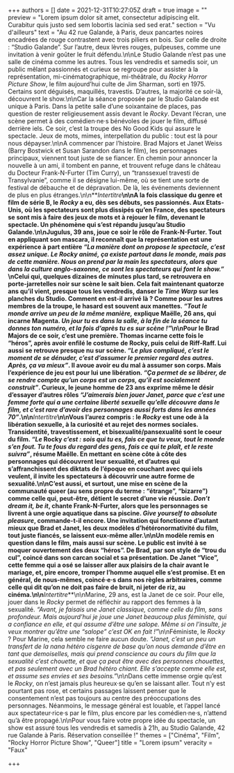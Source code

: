 +++
authors = []
date = 2021-12-31T10:27:05Z
draft = true
image = ""
preview = "Lorem ipsum dolor sit amet, consectetur adipiscing elit. Curabitur quis justo sed sem lobortis lacinia sed sed erat."
section = "Vu d'ailleurs"
text = "Au 42 rue Galande, à Paris, deux pancartes noires encadrées de rouge contrastent avec trois piliers en bois. Sur celle de droite : “Studio Galande”. Sur l’autre, deux lèvres rouges, pulpeuses, comme une invitation à venir goûter le fruit défendu.\n\nLe Studio Galande n’est pas une salle de cinéma comme les autres. Tous les vendredis et samedis soir, un public mêlant passionnés et curieux se regroupe pour assister à la représentation, mi-cinématographique, mi-théâtrale, du _Rocky Horror Picture Show_, le film aujourd’hui culte de Jim Sharman, sorti en 1975. Certains sont déguisés, maquillés, travestis. D’autres, la majorité ce soir-là, découvrent le show.\n\nCar la séance proposée par le Studio Galande est unique à Paris. Dans la petite salle d’une soixantaine de places, pas question de rester religieusement assis devant le _Rocky_. Devant l’écran, une scène permet à des comédien·ne·s bénévoles de jouer le film, diffusé derrière iels. Ce soir, c’est la troupe des No Good Kids qui assure le spectacle. Jeux de mots, mimes, interpellation du public : tout est là pour nous dépayser.\n\nA commencer par l’histoire. Brad Majors et Janet Weiss (Barry Bostwick et Susan Sarandon dans le film), les personnages principaux, viennent tout juste de se fiancer. En chemin pour annoncer la nouvelle à un ami, il tombent en panne, et trouvent refuge dans le château du Docteur Frank-N-Furter (Tim Curry), un “transsexuel travesti de Transylvanie”, comme il se désigne lui-même, où se tient une sorte de festival de débauche et de dépravation. De là, les événements deviennent de plus en plus étranges.\n\n**_Intertitre_**\n\nA la fois classique du genre et film de série B, le _Rocky_ a eu, dès ses débuts, ses passionnés. Aux Etats-Unis, où les spectateurs sont plus dissipés qu’en France, des spectateurs se sont mis à faire des jeux de mots et à rejouer le film, devenant le spectacle. Un phénomène qui s’est répandu jusqu’au Studio Galande.\n\nJugulus, 39 ans, joue ce soir le rôle de Frank-N-Furter. Tout en appliquant son mascara, il reconnaît que la représentation est une expérience à part entière _“La manière dont on propose le spectacle, c’est assez unique. Le Rocky animé, ça existe partout dans le monde, mais pas de cette manière. Nous on prend par la main les spectateurs, alors que dans la culture anglo-saxonne, ce sont les spectateurs qui font le show.”_  \nCelui qui, quelques dizaines de minutes plus tard, se retrouvera en porte-jarretelles noir sur scène le sait bien. Cela fait maintenant quatorze ans qu’il vient, presque tous les vendredis, danser le _Time Warp_ sur les planches du Studio. Comment en est-il arrivé là ? Comme pour les autres membres de la troupe, le hasard est souvent aux manettes. _“Tout le monde arrive un peu de la même manière,_ explique Maëlle, 26 ans, qui incarne Magenta. _Un jour tu es dans la salle, à la fin de la séance tu donnes ton numéro, et la fois d’après tu es sur scène !”_\n\nPour le Brad Majors de ce soir, c’est une première. Thomas incarne cette fois le “héros”, après avoir enfilé le costume de Rocky, puis celui de Riff-Raff. Lui aussi se retrouve presque nu sur scène. _“Le plus compliqué, c’est le moment de se dénuder, c’est d’assumer le premier regard des autres. Après, ça va mieux”_. Il avoue avoir eu du mal à assumer son corps. Mais l’expérience de jeu est pour lui une libération. _“Ça permet de se libérer, de se rendre compte qu’un corps est un corps, qu’il est socialement construit”_. Curieux, le jeune homme de 23 ans exprime même le désir d’essayer d’autres rôles _“J’aimerais bien jouer Janet, parce que c’est une femme forte qui a une certaine liberté sexuelle qu’elle découvre dans le film, et c’est rare d’avoir des personnages aussi forts dans les années 70”_.\n\n**_Intertitre_**\n\nVous l’aurez compris : le _Rocky_ est une ode à la libération sexuelle, à la curiosité et au rejet des normes sociales. Transidentité, travestissement, et bisexualité/pansexualité sont le coeur du film. _“Le_ Rocky _c’est : sois qui tu es, fais ce que tu veux, tout le monde s’en fout. Tu te fous du regard des gens, fais ce qui te plaît, et le reste suivra”_, résume Maëlle. En mettant en scène côte à côte des personnages qui découvrent leur sexualité, et d’autres qui s’affranchissent des diktats de l’époque en couchant avec qui iels veulent, il invite les spectateurs à découvrir une autre forme de sexualité.\n\nC’est aussi, et surtout, une mise en scène de la communauté queer (au sens propre du terme : “étrange”, “bizarre”) comme celle qui, peut-être, détient le secret d’une vie réussie. _Don’t dream it, be it_, chante Frank-N-Furter, alors que les personnages se livrent à une orgie aquatique dans sa piscine. _Give yourself to absolute pleasure_, commande-t-il encore. Une invitation qui fonctionne d’autant mieux que Brad et Janet, les deux modèles d’hétéronormativité du film, tout juste fiancés, se laissent eux-même aller.\n\nUn modèle remis en question dans le film, mais aussi sur scène. Le public est invité à se moquer ouvertement des deux “héros”. De Brad, par son style de “trou du cul”, coincé dans son carcan social et sa présentation. De Janet “Vice”, cette femme qui a osé se laisser aller aux plaisirs de la chair avant le mariage, et, pire encore, tromper l’homme auquel elle s’est promise. Et en général, de nous-mêmes, coincé·e·s dans nos règles arbitraires, comme celle qui dit qu’on ne doit pas faire de bruit, ni jeter de riz, au cinéma.\n\n**_Intertitre_**\n\nMarine, 29 ans, est la Janet de ce soir. Pour elle, jouer dans le _Rocky_ permet de réfléchir au rapport des femmes à la sexualité. _“Avant, je faisais une Janet classique, comme celle du film, sans profondeur. Mais aujourd’hui je joue une Janet beaucoup plus féministe, qui a confiance en elle, et qui assume d’être une salope. Même si on l’insulte, je veux montrer qu’être une “salope” c’est OK en fait !”_\n\nFéministe, le _Rocky_ ? Pour Marine, cela semble ne faire aucun doute. _“Janet, c’est un peu un transfert de la nana hétéro cisgenre de base qu’on nous demande d’être en tant que demoiselles, mais qui prend conscience au cours du film que la sexualité c’est chouette, et que ça peut être avec des personnes chouettes, et pas seulement avec un Brad hétéro chiant. Elle s’accepte comme elle est, et assume ses envies et ses besoins.”_\n\nDans cette immense orgie qu’est le _Rocky_, on n’est jamais plus heureux·se qu’en se laissant aller. Tout n’y est pourtant pas rose, et certains passages laissent penser que le consentement n’est pas toujours au centre des préoccupations des personnages. Néanmoins, le message général est louable, et l’appel lancé aux spectateur·rice·s par le film, plus encore par les comédien·ne·s, n’attend qu’à être propagé.\n\nPour vous faire votre propre idée du spectacle, un show est assuré tous les vendredis et samedis à 21h, au Studio Galande, 42 rue Galande à Paris. Réservation conseillée !"
themes = ["Cinéma", "Film", "Rocky Horror Picture Show", "Queer"]
title = "Lorem ipsum"
veracity = "Faux"

+++
